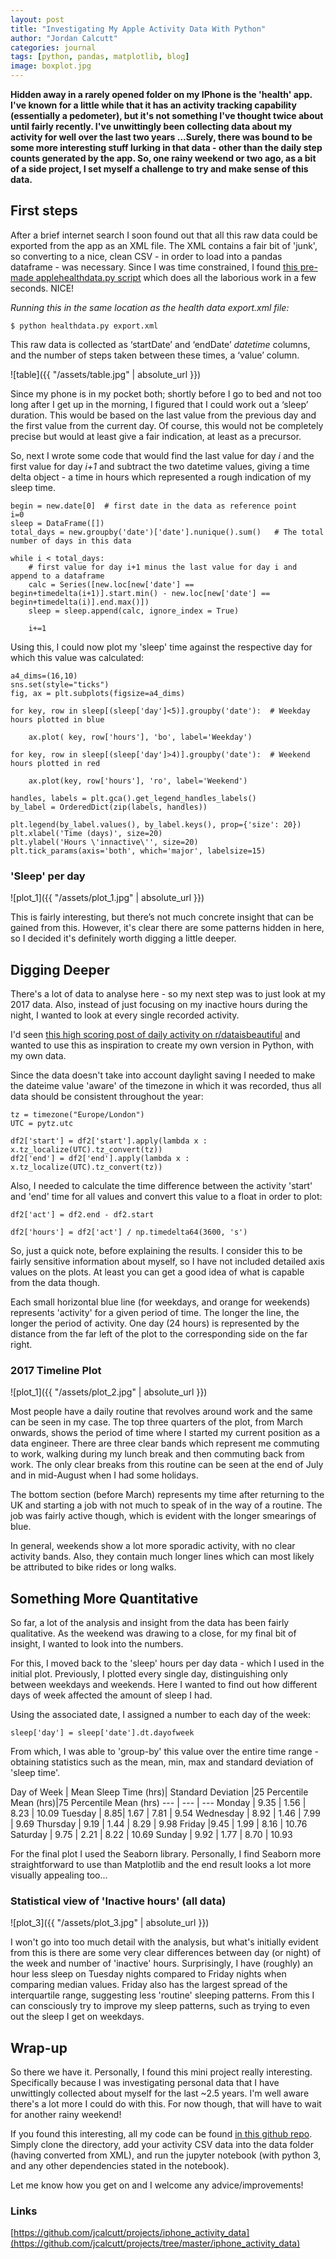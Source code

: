 ```yaml
---
layout: post
title: "Investigating My Apple Activity Data With Python"
author: "Jordan Calcutt"
categories: journal
tags: [python, pandas, matplotlib, blog]
image: boxplot.jpg
---
```

<b>
Hidden away in a rarely opened folder on my IPhone is the 'health' app.
I've known for a little while that it has an activity tracking
capability (essentially a pedometer), but it's not something I've
thought twice about until fairly recently.
I've unwittingly been collecting data about my activity for well over
the last two years  ...Surely, there was bound to be some more
interesting stuff lurking in that data - other than the daily step
counts generated by the app.
So, one rainy weekend or two ago, as a bit of a side project, I set
myself a challenge to try and make sense of this data.
</b>

## First steps

After a brief internet search I soon found out that all this raw data
could be exported from the app as an XML file.
The XML contains a fair bit of 'junk', so converting to a nice, clean
CSV - in order to load into a pandas dataframe - was necessary.
Since I was time constrained, I found [this pre-made applehealthdata.py script](https://github.com/tdda/applehealthdata)
which does all the laborious work in a few seconds.
NICE!

<i>Running this in the same location as the health data export.xml file:</i>
```
$ python healthdata.py export.xml
```

This raw data is collected as ‘startDate’ and ‘endDate’
<i>datetime</i> columns, and the number of steps taken between these times,
a ‘value’ column.

![table]({{ "/assets/table.jpg" | absolute_url }})

Since my phone is in my pocket both; shortly before I go to bed and not too
long after I get up in the morning, I figured that I could work out a
‘sleep’ duration.
This would be based on the last value from the previous day and the
first value from the current day.
Of course, this would not be completely precise but would at least give
a fair indication, at least as a precursor.

So, next I wrote some code that would find the last value for day
<i>i</i> and the first value for day <i>i+1</i> and subtract the two
datetime values, giving a time delta object -  a time in hours which
represented a rough indication of my sleep time.
```
begin = new.date[0]  # first date in the data as reference point
i=0
sleep = DataFrame([])
total_days = new.groupby('date')['date'].nunique().sum()   # The total number of days in this data

while i < total_days:
    # first value for day i+1 minus the last value for day i and append to a dataframe
    calc = Series([new.loc[new['date'] == begin+timedelta(i+1)].start.min() - new.loc[new['date'] == begin+timedelta(i)].end.max()])
    sleep = sleep.append(calc, ignore_index = True)

    i+=1
```


Using this, I could now plot my 'sleep' time against the respective day
for which this value was calculated:



```
a4_dims=(16,10)
sns.set(style="ticks")
fig, ax = plt.subplots(figsize=a4_dims)

for key, row in sleep[(sleep['day']<5)].groupby('date'):  # Weekday hours plotted in blue

    ax.plot( key, row['hours'], 'bo', label='Weekday')

for key, row in sleep[(sleep['day']>4)].groupby('date'):  # Weekend hours plotted in red

    ax.plot(key, row['hours'], 'ro', label='Weekend')

handles, labels = plt.gca().get_legend_handles_labels()
by_label = OrderedDict(zip(labels, handles))

plt.legend(by_label.values(), by_label.keys(), prop={'size': 20})
plt.xlabel('Time (days)', size=20)
plt.ylabel('Hours \'innactive\'', size=20)
plt.tick_params(axis='both', which='major', labelsize=15)
```
### 'Sleep' per day
![plot_1]({{ "/assets/plot_1.jpg" | absolute_url }})

This is fairly interesting, but there’s not much concrete
insight that can be gained from this.
However, it's clear there are some patterns hidden in here, so I decided
it's definitely worth digging a little deeper.

## Digging Deeper

There's a lot of data to analyse here - so my next step was to just look
at my 2017 data.
Also, instead of just focusing on my inactive hours during the night,
I wanted to look at every single recorded activity.

I'd seen [this high scoring post of daily activity on r/dataisbeautiful](https://www.reddit.com/r/dataisbeautiful/comments/5l39mu/my_daughters_sleeping_patterns_for_the_first_4/)
and wanted to use this as inspiration to create my own version in Python,
with my own data.

Since the data doesn't take into account daylight saving I needed to make
the dateime value 'aware' of the timezone in which it was recorded,
thus all data should be consistent throughout the year:
```
tz = timezone("Europe/London")
UTC = pytz.utc

df2['start'] = df2['start'].apply(lambda x : x.tz_localize(UTC).tz_convert(tz))
df2['end'] = df2['end'].apply(lambda x : x.tz_localize(UTC).tz_convert(tz))
```

Also, I needed to calculate the time difference between the activity
'start' and 'end' time for all values and convert this value
to a float in order to plot:
```
df2['act'] = df2.end - df2.start

df2['hours'] = df2['act'] / np.timedelta64(3600, 's')
```

So, just a quick note, before explaining the results.
I consider this to be fairly sensitive information about myself, so I
have not included detailed axis values on the plots.
At least you can get a good idea of what is capable from the data
though.

Each small horizontal blue line (for weekdays, and orange for weekends)
represents 'activity' for a given period of time.
The longer the line, the longer the period of activity.
One day (24 hours) is represented by the distance from the far left of
the plot to the corresponding side on the far right.

### 2017 Timeline Plot

![plot_1]({{ "/assets/plot_2.jpg" | absolute_url }})


Most people have a daily routine that revolves around work and the same
can be seen in my case.
The top three quarters of the plot, from March onwards, shows the period
of time where I started my current position as a data engineer.
There are three clear bands which represent me commuting to work, walking
during my lunch break and then commuting back from work.
The only clear breaks from this routine can be seen at the end of July
and in mid-August when I had some holidays.

The bottom section (before March) represents my time after returning to
the UK and starting a job with not much to speak of in the way of a
routine.
The job was fairly active though, which is evident with the longer
smearings of blue.

In general, weekends show a lot more sporadic activity, with no clear
activity bands.
Also, they contain much longer lines which can most likely be attributed
to bike rides or long walks.


## Something More Quantitative

So far, a lot of the analysis and insight from the data has been fairly
qualitative.
As the weekend was drawing to a close, for my final bit of insight, I
wanted to look into the numbers.

For this, I moved back to the 'sleep' hours per day data - which I used
in the initial plot.
Previously, I plotted every single day, distinguishing only between
weekdays and weekends.
Here I wanted to find out how different days of week affected the amount
of sleep I had.

Using the associated date, I assigned a number to each day of the week:
```
sleep['day'] = sleep['date'].dt.dayofweek
```

From which, I was able to 'group-by' this value over the entire time
range - obtaining statistics such as the mean, min, max and standard
deviation of 'sleep time'.



Day of Week | Mean Sleep Time (hrs)| Standard Deviation |25 Percentile Mean (hrs)|75 Percentile Mean (hrs)
--- | --- | ---
Monday | 9.35 |	1.56 |	8.23 |	10.09
Tuesday |	8.85|	1.67 |	7.81 |	9.54
Wednesday |	8.92 |	1.46 |	7.99 |	9.69
Thursday |	9.19 |	1.44 |	8.29 |	9.98
Friday	|9.45 |	1.99 |	8.16 |	10.76
Saturday |	9.75 |	2.21 |	8.22 |	10.69
Sunday	|	9.92 |	1.77 |	8.70 |	10.93

For the final plot I used the Seaborn library.
Personally, I find Seaborn more straightforward to use than Matplotlib
and the end result looks a lot more visually appealing too...

### Statistical view of 'Inactive hours' (all data)

![plot_3]({{ "/assets/plot_3.jpg" | absolute_url }})

I won't go into too much detail with the analysis, but what's initially
evident from this is there are some very clear differences between day
(or night) of the week and number of 'inactive' hours.
Surprisingly, I have (roughly) an hour less sleep on Tuesday nights
compared to Friday nights when comparing median values.
Friday also has the largest spread of the interquartile range, suggesting
less 'routine' sleeping patterns.
From this I can consciously try to improve my sleep patterns, such as
trying to even out the sleep I get on weekdays.

## Wrap-up

So there we have it.
Personally, I found this mini project really interesting.
Specifically because I was investigating personal data that I have
unwittingly collected about myself for the last ~2.5 years.
I'm well aware there's a lot more I could do with this.
For now though, that will have to wait for another rainy weekend!

If you found this interesting, all my code can be found
[in this github repo](https://github.com/jcalcutt/projects/tree/master/iphone_activity_data).
Simply clone the directory, add your activity CSV data into the data
folder (having converted from XML), and run the jupyter notebook (with
python 3, and any other dependencies stated in the notebook).

Let me know how you get on and I welcome any advice/improvements!

### Links

[https://github.com/jcalcutt/projects/iphone_activity_data](https://github.com/jcalcutt/projects/tree/master/iphone_activity_data)

